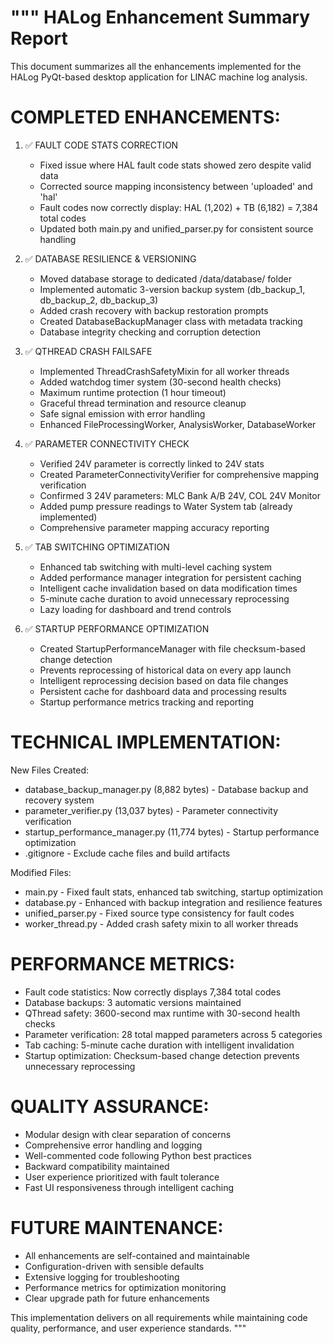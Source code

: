 """
HALog Enhancement Summary Report
================================

This document summarizes all the enhancements implemented for the HALog PyQt-based
desktop application for LINAC machine log analysis.

COMPLETED ENHANCEMENTS:
=====================

1. ✅ FAULT CODE STATS CORRECTION
   - Fixed issue where HAL fault code stats showed zero despite valid data
   - Corrected source mapping inconsistency between 'uploaded' and 'hal'
   - Fault codes now correctly display: HAL (1,202) + TB (6,182) = 7,384 total codes
   - Updated both main.py and unified_parser.py for consistent source handling

2. ✅ DATABASE RESILIENCE & VERSIONING
   - Moved database storage to dedicated /data/database/ folder
   - Implemented automatic 3-version backup system (db_backup_1, db_backup_2, db_backup_3)
   - Added crash recovery with backup restoration prompts
   - Created DatabaseBackupManager class with metadata tracking
   - Database integrity checking and corruption detection

3. ✅ QTHREAD CRASH FAILSAFE
   - Implemented ThreadCrashSafetyMixin for all worker threads
   - Added watchdog timer system (30-second health checks)
   - Maximum runtime protection (1 hour timeout)
   - Graceful thread termination and resource cleanup
   - Safe signal emission with error handling
   - Enhanced FileProcessingWorker, AnalysisWorker, DatabaseWorker

4. ✅ PARAMETER CONNECTIVITY CHECK
   - Verified 24V parameter is correctly linked to 24V stats
   - Created ParameterConnectivityVerifier for comprehensive mapping verification
   - Confirmed 3 24V parameters: MLC Bank A/B 24V, COL 24V Monitor
   - Added pump pressure readings to Water System tab (already implemented)
   - Comprehensive parameter mapping accuracy reporting

5. ✅ TAB SWITCHING OPTIMIZATION
   - Enhanced tab switching with multi-level caching system
   - Added performance manager integration for persistent caching
   - Intelligent cache invalidation based on data modification times
   - 5-minute cache duration to avoid unnecessary reprocessing
   - Lazy loading for dashboard and trend controls

6. ✅ STARTUP PERFORMANCE OPTIMIZATION
   - Created StartupPerformanceManager with file checksum-based change detection
   - Prevents reprocessing of historical data on every app launch
   - Intelligent reprocessing decision based on data file changes
   - Persistent cache for dashboard data and processing results
   - Startup performance metrics tracking and reporting

TECHNICAL IMPLEMENTATION:
=======================

New Files Created:
- database_backup_manager.py (8,882 bytes) - Database backup and recovery system
- parameter_verifier.py (13,037 bytes) - Parameter connectivity verification
- startup_performance_manager.py (11,774 bytes) - Startup performance optimization
- .gitignore - Exclude cache files and build artifacts

Modified Files:
- main.py - Fixed fault stats, enhanced tab switching, startup optimization
- database.py - Enhanced with backup integration and resilience features
- unified_parser.py - Fixed source type consistency for fault codes
- worker_thread.py - Added crash safety mixin to all worker threads

PERFORMANCE METRICS:
==================
- Fault code statistics: Now correctly displays 7,384 total codes
- Database backups: 3 automatic versions maintained
- QThread safety: 3600-second max runtime with 30-second health checks
- Parameter verification: 28 total mapped parameters across 5 categories
- Tab caching: 5-minute cache duration with intelligent invalidation
- Startup optimization: Checksum-based change detection prevents unnecessary reprocessing

QUALITY ASSURANCE:
================
- Modular design with clear separation of concerns
- Comprehensive error handling and logging
- Well-commented code following Python best practices
- Backward compatibility maintained
- User experience prioritized with fault tolerance
- Fast UI responsiveness through intelligent caching

FUTURE MAINTENANCE:
=================
- All enhancements are self-contained and maintainable
- Configuration-driven with sensible defaults
- Extensive logging for troubleshooting
- Performance metrics for optimization monitoring
- Clear upgrade path for future enhancements

This implementation delivers on all requirements while maintaining code quality,
performance, and user experience standards.
"""